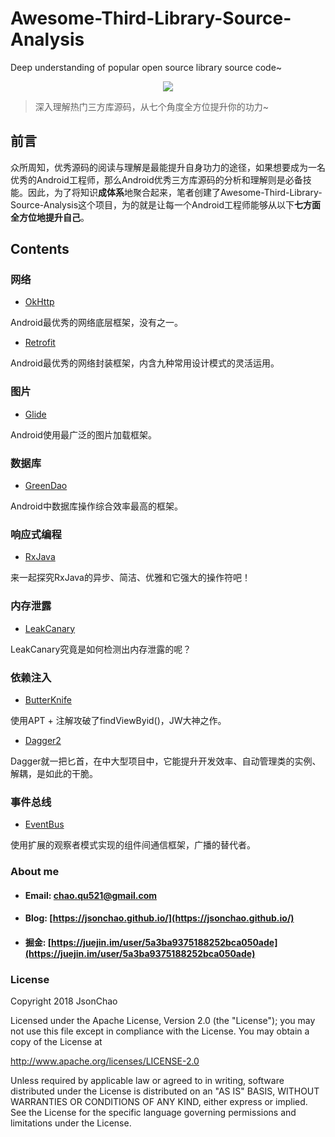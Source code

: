 # Awesome-Third-Library-Source-Analysis
Deep understanding of popular open source library source code~
<div align="center">
<img src="https://raw.githubusercontent.com/JsonChao/Awesome-Third-Library-Source-Analysis/master/ScreenShots/Android_hot_third_source_analysis.png">
</div>

> 深入理解热门三方库源码，从七个角度全方位提升你的功力~

## 前言

众所周知，优秀源码的阅读与理解是最能提升自身功力的途径，如果想要成为一名优秀的Android工程师，那么Android优秀三方库源码的分析和理解则是必备技能。因此，为了将知识**成体系**地聚合起来，笔者创建了Awesome-Third-Library-Source-Analysis这个项目，为的就是让每一个Android工程师能够从以下**七方面全方位地提升自己**。

## Contents

### 网络

* [OkHttp]()

Android最优秀的网络底层框架，没有之一。

* [Retrofit]()

Android最优秀的网络封装框架，内含九种常用设计模式的灵活运用。


### 图片

* [Glide]()

Android使用最广泛的图片加载框架。


### 数据库

* [GreenDao]()

Android中数据库操作综合效率最高的框架。


### 响应式编程

* [RxJava]()

来一起探究RxJava的异步、简洁、优雅和它强大的操作符吧！


### 内存泄露

* [LeakCanary]()

LeakCanary究竟是如何检测出内存泄露的呢？



### 依赖注入

* [ButterKnife]()

使用APT + 注解攻破了findViewByid()，JW大神之作。

* [Dagger2]()

Dagger就一把匕首，在中大型项目中，它能提升开发效率、自动管理类的实例、解耦，是如此的干脆。




### 事件总线

* [EventBus]()


使用扩展的观察者模式实现的组件间通信框架，广播的替代者。




### About me

- #### Email: [chao.qu521@gmail.com]()
- #### Blog: [https://jsonchao.github.io/](https://jsonchao.github.io/)
- #### 掘金: [https://juejin.im/user/5a3ba9375188252bca050ade](https://juejin.im/user/5a3ba9375188252bca050ade)
    
### License

Copyright 2018 JsonChao

Licensed under the Apache License, Version 2.0 (the "License");
you may not use this file except in compliance with the License.
You may obtain a copy of the License at

   http://www.apache.org/licenses/LICENSE-2.0

Unless required by applicable law or agreed to in writing, software
distributed under the License is distributed on an "AS IS" BASIS,
WITHOUT WARRANTIES OR CONDITIONS OF ANY KIND, either express or implied.
See the License for the specific language governing permissions and
limitations under the License.
